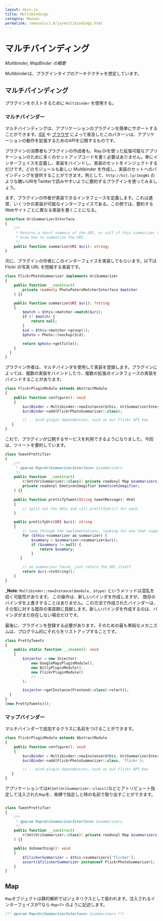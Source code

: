 ```yaml
---
layout: docs-ja
title: Multibindings
category: Manual
permalink: /manuals/1.0/ja/multibindings.html
---
```

# マルチバインディング

_Multibinder, MapBinder の概要_

Multibinderは、プラグインタイプのアーキテクチャを想定しています。

## マルチバインディング

プラグインをホストするために `Multibinder` を使用する。

### マルチバインダー

マルチバインディングは、アプリケーションのプラグインを簡単にサポートすることができます。[IDE](https://plugins.jetbrains.com/phpstorm) や [ブラウザ](https://chrome.google.com/webstore/category/extensions) によって普及したこのパターンは、アプリケーションの動作を拡張するためのAPIを公開するものです。

プラグインの消費者もプラグインの作成者も、Ray.Diを使った拡張可能なアプリケーションのために多くのセットアップコードを書く必要はありません。単にインターフェイスを定義し、実装をバインドし、実装のセットをインジェクトするだけです。どのモジュールも新しい Multibinder を作成し、実装のセットへのバインディングを提供することができます。例として、`http://bit.ly/1mzgW1` のような醜いURIをTwitterで読みやすいように要約するプラグインを使ってみましょう。

まず、プラグインの作者が実装できるインタフェースを定義します。これは通常、いくつかの実装が可能なインターフェイスである。この例では、要約するWebサイトごとに異なる実装を書くことになる。

```php
interface UriSummarizerInterface
{
    /**
     * Returns a short summary of the URI, or null if this summarizer doesn't
     * know how to summarize the URI.
     */
    public function summarize(URI $uri): string;
}
```

次に、プラグインの作者にこのインターフェイスを実装してもらいます。以下は Flickr の写真 URL を短縮する実装です。

```php
class FlickrPhotoSummarizer implements UriSummarizer
{
    public function __construct(
        private readonly PhotoPaternMatcherInterface $matcher
    ) {}

    public function summarize(URI $uri): ?string
    {
        $match = $this->matcher->match($uri);
        if (! $match) {
            return null;
        }
        $id = $this->matcher->group(1);
        $photo = Photo::loockup($id);

        return $photo->getTitle();
    }
  }
}
```

プラグイン作者は、マルチバインダを使用して実装を登録します。プラグインによっては、複数の実装をバインドしたり、複数の拡張点インタフェースの実装をバインドすることがあります。

```php
class FlickrPluginModule extends AbstractModule
{
    public function configure(): void 
    {
        $uriBinder = Multibinder::newInstance($this, UriSummarizerInterface::class);
        $uriBinder->add(FlickrPhotoSummarizer::class);

        // ...bind plugin dependencies, such as our Flickr API key
   }
}
```

これで、プラグインが公開するサービスを利用できるようになりました。今回は、ツイートを要約しています。

```php
class TweetPrettifier
{
    /**
     * @param Map<UriSummarizerInterface> $summarizers
     */
    public function __construct(
        #[Set(UriSummarizer::class)] private readonyl Map $summarizers;
        private readonyl EmoticonImagifier $emoticonImagifier;
    ) {}
    
    public function prettifyTweet(String tweetMessage): Html
    {
        // split out the URIs and call prettifyUri() for each
    }

    public prettifyUri(URI $uri): string
    {
        // loop through the implementations, looking for one that supports this URI
        for ($this->summarizer as summarizer) {
            $summary = $summarizer->summarize($uri);
            if ($summary != null) {
                return $summary;
            }
       }

        // no summarizer found, just return the URI itself
        return $uri->toString();
    }
}
```

_**Note:** `Multibinder::newInstance($module, $type)` というメソッドは混乱を招く可能性があります。
この操作は、新しいバインダを作成しますが、 既存のバインダを上書きすることはありません。この方法で作成されたバインダーは、 その型に対する既存の実装群に貢献します。新しいバインダを作成するのは、バインダがまだ存在しない場合だけです。

最後に、プラグインを登録する必要があります。そのための最も単純なメカニズムは、プログラム的にそれらをリストアップすることです。

```php
class PrettyTweets
{
    public static function __invoke(): void
    {
        $injector = new Injector(
            new GoogleMapsPluginModule(),
            new BitlyPluginModule(),
            new FlickrPluginModule()
            // ...      
        );

        $injector->getInstance(Frontend::class)->start();
  }
}
(new PrettyTweets)();
```

### マップバインダー

マルチバインダーで追加するクラスに名前をつけることができます。

```php
class FlickrPluginModule extends AbstractModule
{
    public function configure(): void 
    {
        $uriBinder = Multibinder::newInstance($this, UriSummarizerInterface::class);
        $uriBinder->add(FlickrPhotoSummarizer::class, 'flickr');

        // ...bind plugin dependencies, such as our Flickr API key
   }
}
```
アプリケーションでは`#[Set(UriSummarizer::class)]`などとアトリビュート指定して注入された`Map`を、束縛で指定しと時の名前で取り出すことができます。

```php

class TweetPrettifier
{
    /**
     * @param Map<UriSummarizerInterface> $summarizers
     */
    public function __construct(
        #[Set(UriSummarizer::class)] private readonyl Map $summarizers;
    ) {}

    public doSomething(): void
    {
        $filickerSummarizer = $this->summarizers['flicker'];
        assert($filickerSummarizer instanceof FlickrPhotoSummarizer);
    }    
}
```

## Map

`Map`オブジェクトは静的解析ではジェネリクスとして扱われます。注入されるインターフェイスがTなら `Map<T>` のように記述します。

```php
/** @param Map<UriSummarizerInterface> $summarizers **/
```


